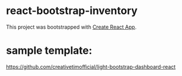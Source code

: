 # react-bootstrap-inventory
This project was bootstrapped with [Create React App](https://github.com/facebook/create-react-app).

# sample template:
https://github.com/creativetimofficial/light-bootstrap-dashboard-react
